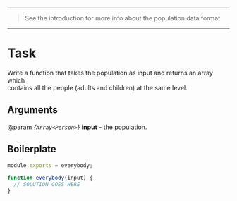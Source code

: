 
---

> See the introduction for more info about the population data format

---

# Task

Write a function that takes the population as input and returns an array which  
contains all the people (adults and children) at the same level.

## Arguments

@param *{`Array<Person>`}* **input** - the population.

## Boilerplate

```js
module.exports = everybody;

function everybody(input) {
  // SOLUTION GOES HERE
}
```
